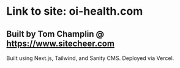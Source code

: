 # Link to site: oi-health.com

## Built by Tom Champlin @ https://www.sitecheer.com

Built using Next.js, Tailwind, and Sanity CMS. Deployed via Vercel.

